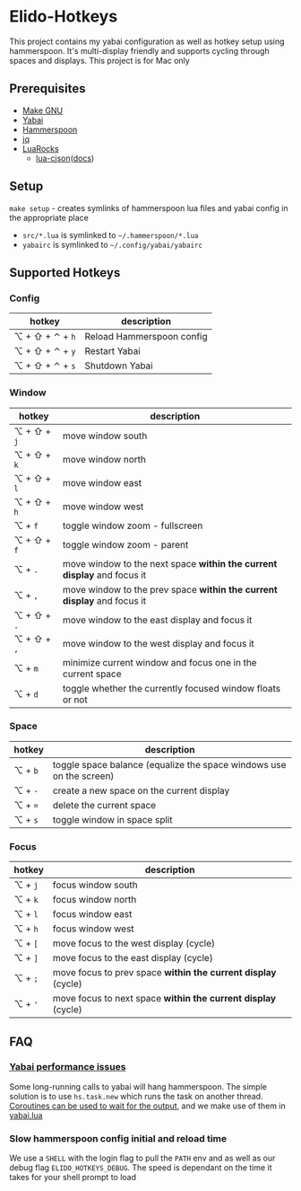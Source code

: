 # Elido-Hotkeys

This project contains my yabai configuration as well as hotkey setup using hammerspoon. It's multi-display friendly and supports cycling through spaces and displays. This project is for Mac only

## Prerequisites

- [Make GNU](https://formulae.brew.sh/formula/make)
- [Yabai](https://github.com/koekeishiya/yabai)
- [Hammerspoon](https://github.com/Hammerspoon/hammerspoon)
- [jq](https://formulae.brew.sh/formula/jq)
- [LuaRocks](https://github.com/luarocks/luarocks/wiki/Installation-instructions-for-macOS)
    - [lua-cjson](https://luarocks.org/modules/openresty/lua-cjson)([docs](https://kyne.com.au/~mark/software/lua-cjson-manual.html))

## Setup

`make setup` - creates symlinks of hammerspoon lua files and yabai config in the appropriate place
- `src/*.lua` is symlinked to `~/.hammerspoon/*.lua`
- `yabairc` is symlinked to `~/.config/yabai/yabairc`


## Supported Hotkeys

### Config
| hotkey          | description               |
|-----------------|---------------------------|
| ⌥ + ⇧ + ⌃ + `h` | Reload Hammerspoon config |
| ⌥ + ⇧ + ⌃ + `y` | Restart Yabai             |
| ⌥ + ⇧ + ⌃ + `s` | Shutdown Yabai            |

### Window
| hotkey      | description                                                               |
|-------------|---------------------------------------------------------------------------|
| ⌥ + ⇧ + `j` | move window south                                                         |
| ⌥ + ⇧ + `k` | move window north                                                         |
| ⌥ + ⇧ + `l` | move window east                                                          |
| ⌥ + ⇧ + `h` | move window west                                                          |
| ⌥ + `f`     | toggle window zoom - fullscreen                                           |
| ⌥ + ⇧ + `f` | toggle window zoom - parent                                               |
| ⌥ + `.`     | move window to the next space **within the current display** and focus it |
| ⌥ + `,`     | move window to the prev space **within the current display** and focus it |
| ⌥ + ⇧ + `.` | move window to the east display and focus it                              |
| ⌥ + ⇧ + `,` | move window to the west display and focus it                              |
| ⌥ + `m`     | minimize current window and focus one in the current space                |
| ⌥ + `d`     | toggle whether the currently focused window floats or not                 |

### Space
| hotkey          | description                                                         |
|-----------------|---------------------------------------------------------------------|
| ⌥ + `b`         | toggle space balance (equalize the space windows use on the screen) |
| ⌥ + `-`         | create a new space on the current display                           |
| ⌥ + `=`         | delete the current space                                            |
| ⌥ + `s`         | toggle window in space split                                        |

### Focus

| hotkey          | description                                                     |
|-----------------|-----------------------------------------------------------------|
| ⌥ + `j`         | focus window south                                              |
| ⌥ + `k`         | focus window north                                              |
| ⌥ + `l`         | focus window east                                               |
| ⌥ + `h`         | focus window west                                               |
| ⌥ + `[`         | move focus to the west display (cycle)                          |
| ⌥ + `]`         | move focus to the east display (cycle)                          |
| ⌥ + `;`         | move focus to prev space **within the current display** (cycle) |
| ⌥ + `'`         | move focus to next space **within the current display** (cycle) |

## FAQ

### [Yabai performance issues](https://github.com/koekeishiya/yabai/issues/502#issuecomment-633353477)

Some long-running calls to yabai will hang hammerspoon. The simple solution is to use `hs.task.new` which runs the task on another thread. [Coroutines can be used to wait for the output](https://github.com/koekeishiya/yabai/issues/502#issuecomment-633378939), and we make use of them in [yabai.lua](src/yabai.lua)

### Slow hammerspoon config initial and reload time

We use a `SHELL` with the login flag to pull the `PATH` env and as well as our debug flag `ELIDO_HOTKEYS_DEBUG`. The speed is dependant on the time it takes for your shell prompt to load